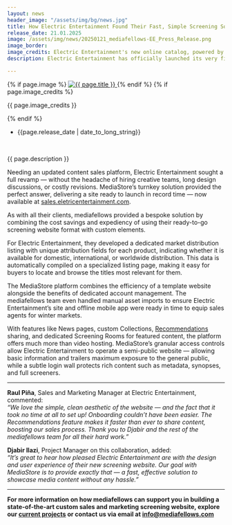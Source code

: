 ```yaml
---
layout: news
header_image: "/assets/img/bg/news.jpg"
title: How Electric Entertainment Found Their Fast, Simple Screening Solution in MediaStore
release_date: 21.01.2025
image: /assets/img/news/20250121_mediafellows-EE_Press_Release.png
image_border:
image_credits: Electric Entertainment's new online catalog, powered by MediaStore
description: Electric Entertainment has officially launched its very first dedicated sales and marketing website, created in collaboration with mediafellows.

---
```


<div class="row">
    <div class="col-xl-4 col-lg-4 col-md-12">
        <div class="s-details-img mb-30">
          {% if page.image %}
          <a href="{{ page.image }}" class="view">
            <img src="{{ page.image }}" alt="{{ page.title }}">  
          </a>
          {% endif %}
          {% if page.image_credits %}
          <p>{{ page.image_credits }}</p>
          {% endif %}
        </div>
    </div>
    <div class="col-xl-8 col-lg-8 col-md-12">
        <div class="service-details mb-40">
          <div class="meta-info">
              <ul>
                  <li class="posts-time">{{page.release_date | date_to_long_string}}</li>
              </ul>
          </div>
          <br>
          <p>{{ page.description }}</p>
          <p>
Needing an updated content sales platform, Electric Entertainment sought a full revamp — without the headache of hiring creative teams, long design discussions, or costly revisions. MediaStore’s turnkey solution provided the perfect answer, delivering a site ready to launch in record time — now available at <a href="https://sales.electricentertainment.com/" target="blank">sales.eletricentertainment.com</a>.
          </p>
          <p>
As with all their clients, mediafellows provided a bespoke solution by combining the cost savings and expediency of using their ready-to-go screening website format with custom elements. 
          </p>            
        </div>
    </div>
</div>
<div class="row">
    <div class="col-xl-12 col-lg-12">
        <div class="service-details mb-40">
          <p>
For Electric Entertainment, they developed a dedicated market distribution listing with unique attribution fields for each product, indicating whether it is available for domestic, international, or worldwide distribution. This data is automatically compiled on a specialized listing page, making it easy for buyers to locate and browse the titles most relevant for them.
          </p>
          <p>
The MediaStore platform combines the efficiency of a template website alongside the benefits of dedicated account management. The mediafellows team even handled manual asset imports to ensure Electric Entertainment’s site and offline mobile app were ready in time to equip sales agents for winter markets.
          </p>
          <p>
With features like News pages, custom Collections, <a href="https://mediafellows.com/features/03_links#content" target="blank">Recommendations</a> sharing, and dedicated Screening Rooms for featured content, the platform offers much more than video hosting. MediaStore’s granular access controls allow Electric Entertainment to operate a semi-public website — allowing basic information and trailers maximum exposure to the general public, while a subtle login wall protects rich content such as metadata, synopses, and full screeners. 
          </p>
<hr>
          <p>  			  
<strong>Raul Piña</strong>, Sales and Marketing Manager at Electric Entertainment, commented:<br><i>“We love the simple, clean aesthetic of the website — and the fact that it took no time at all to set up! Onboarding couldn’t have been easier. The Recommendations feature makes it faster than ever to share content, boosting our sales process. Thank you to Djabir and the rest of the mediafellows team for all their hard work.”</i>
          </p>
          <p>  			  
<strong>Djabir Ilazi</strong>, Project Manager on this collaboration, added:<br><i>“It’s great to hear how pleased Electric Entertainment are with the design and user experience of their new screening website. Our goal with MediaStore is to provide exactly that — a fast, effective solution to showcase media content without any hassle.”</i>
          </p>
<hr>
          <p>
<strong>For more information on how mediafellows can support you in building a state-of-the-art custom sales and marketing screening website, explore our <a href="https://mediafellows.com/pages/projects" target="blank">current projects</a> or contact us via email at <a href="mailto:info@mediafellows.com">info@mediafellows.com</a></strong>
        </p>
        </div>
    </div>
</div>

